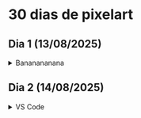 # 30 dias de pixelart

## Dia 1 (13/08/2025)

<details>
    <summary>Bananananana</summary> 
    <img src="dia01/banana/banana.png">
</details>

## Dia 2 (14/08/2025)

<details>
    <summary>VS Code</summary> 
    <img title="1.0" src="dia02/vscode1.0.png">
    <img title="2.0" src="dia02/vscode2.0.png">
<!--     <img title="2.0 com borda" src="dia02/vscode2.0_borda.png"> -->
</details>
